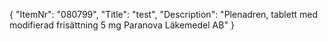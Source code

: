 {
  "ItemNr": "080799",
  "Title": "test",
  "Description": "Plenadren, tablett med modifierad frisättning 5 mg Paranova Läkemedel AB"
}